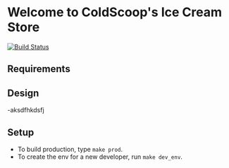 # Welcome to ColdScoop's Ice Cream Store

[![Build Status](https://app.travis-ci.com/ColdScoop/ice-cream-store.svg?branch=main)](https://app.travis-ci.com/ColdScoop/ice-cream-store)

## Requirements


## Design 
-aksdfhkdsfj

## Setup

- To build production, type `make prod`.
- To create the env for a new developer, run `make dev_env`.
